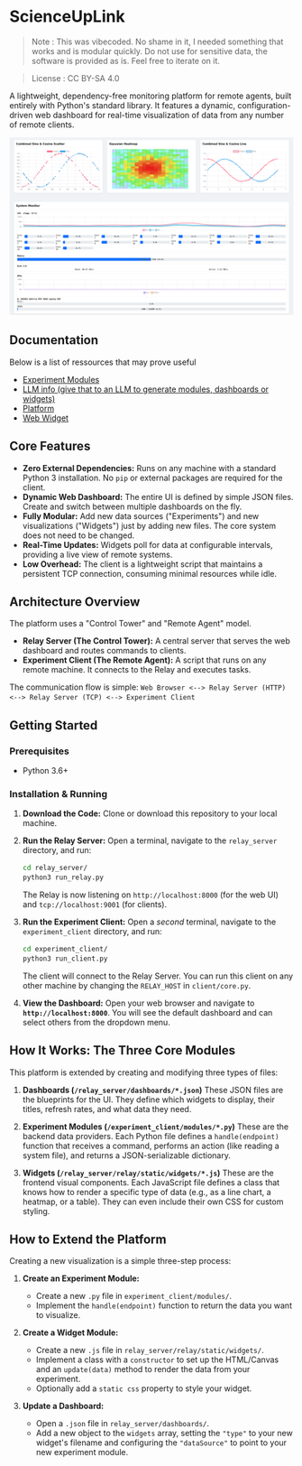 # ScienceUpLink

> Note : This was vibecoded. No shame in it, I needed something that works and is modular quickly. Do not use for sensitive data, the software is provided as is. Feel free to iterate on it.

> License : CC BY-SA 4.0

A lightweight, dependency-free monitoring platform for remote agents, built entirely with Python's standard library. It features a dynamic, configuration-driven web dashboard for real-time visualization of data from any number of remote clients.


![display](./image.png)


## Documentation

Below is a list of ressources that may prove useful
- [Experiment Modules](./Experiment_Module.md)
- [LLM info (give that to an LLM to generate modules, dashboards or widgets)](./LLM_info.md)
- [Platform](./Paltform.md)
- [Web Widget](./Web_Widget.md)

## Core Features

-   **Zero External Dependencies:** Runs on any machine with a standard Python 3 installation. No `pip` or external packages are required for the client.
-   **Dynamic Web Dashboard:** The entire UI is defined by simple JSON files. Create and switch between multiple dashboards on the fly.
-   **Fully Modular:** Add new data sources ("Experiments") and new visualizations ("Widgets") just by adding new files. The core system does not need to be changed.
-   **Real-Time Updates:** Widgets poll for data at configurable intervals, providing a live view of remote systems.
-   **Low Overhead:** The client is a lightweight script that maintains a persistent TCP connection, consuming minimal resources while idle.

## Architecture Overview

The platform uses a "Control Tower" and "Remote Agent" model.

-   **Relay Server (The Control Tower):** A central server that serves the web dashboard and routes commands to clients.
-   **Experiment Client (The Remote Agent):** A script that runs on any remote machine. It connects to the Relay and executes tasks.

The communication flow is simple:
`Web Browser <--> Relay Server (HTTP) <--> Relay Server (TCP) <--> Experiment Client`

## Getting Started

### Prerequisites

-   Python 3.6+

### Installation & Running

1.  **Download the Code:**
    Clone or download this repository to your local machine.

2.  **Run the Relay Server:**
    Open a terminal, navigate to the `relay_server` directory, and run:
    ```bash
    cd relay_server/
    python3 run_relay.py
    ```
    The Relay is now listening on `http://localhost:8000` (for the web UI) and `tcp://localhost:9001` (for clients).

3.  **Run the Experiment Client:**
    Open a *second* terminal, navigate to the `experiment_client` directory, and run:
    ```bash
    cd experiment_client/
    python3 run_client.py
    ```
    The client will connect to the Relay Server. You can run this client on any other machine by changing the `RELAY_HOST` in `client/core.py`.

4.  **View the Dashboard:**
    Open your web browser and navigate to **`http://localhost:8000`**. You will see the default dashboard and can select others from the dropdown menu.

## How It Works: The Three Core Modules

This platform is extended by creating and modifying three types of files:

1.  **Dashboards (`/relay_server/dashboards/*.json`)**
    These JSON files are the blueprints for the UI. They define which widgets to display, their titles, refresh rates, and what data they need.

2.  **Experiment Modules (`/experiment_client/modules/*.py`)**
    These are the backend data providers. Each Python file defines a `handle(endpoint)` function that receives a command, performs an action (like reading a system file), and returns a JSON-serializable dictionary.

3.  **Widgets (`/relay_server/relay/static/widgets/*.js`)**
    These are the frontend visual components. Each JavaScript file defines a class that knows how to render a specific type of data (e.g., as a line chart, a heatmap, or a table). They can even include their own CSS for custom styling.

## How to Extend the Platform

Creating a new visualization is a simple three-step process:

1.  **Create an Experiment Module:**
    -   Create a new `.py` file in `experiment_client/modules/`.
    -   Implement the `handle(endpoint)` function to return the data you want to visualize.

2.  **Create a Widget Module:**
    -   Create a new `.js` file in `relay_server/relay/static/widgets/`.
    -   Implement a class with a `constructor` to set up the HTML/Canvas and an `update(data)` method to render the data from your experiment.
    -   Optionally add a `static css` property to style your widget.

3.  **Update a Dashboard:**
    -   Open a `.json` file in `relay_server/dashboards/`.
    -   Add a new object to the `widgets` array, setting the `"type"` to your new widget's filename and configuring the `"dataSource"` to point to your new experiment module.